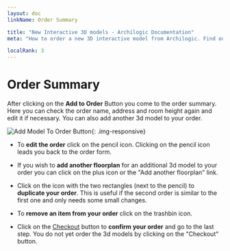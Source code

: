```yaml
---
layout: doc
linkName: Order Summary

title: "New Interactive 3D models - Archilogic Documentation"
meta: "How to order a new 3D interactive model from Archilogic. Find out the information required to create a stunning 3D real estate model."

localRank: 3
---
```


# Order Summary

After clicking on the **Add to Order** Button you come to the order summary. Here you can check the order name, address and room height again and edit it if necessary. You can also add another 3d model to your order.

![Add Model To Order Button]({{site.path}}/assets/images/Platform-NewModel-Order-Summary.jpg){: .img-responsive}

* To **edit the order** click on the pencil icon. Clicking on the pencil icon leads you back to the order form.

* If you wish to **add another floorplan** for an additional 3d model to your order you can click on the plus icon or the "Add another floorplan" link.

* Click on the icon with the two rectangles (next to the pencil) to **duplicate your order**. This is useful if the second order is similar to the first one and only needs some small changes.

* To **remove an item from your order** click on the trashbin icon.

* Click on the [Checkout](checkout.html) button to **confirm your order** and go to the last step. You do not yet order the 3d models by clicking on the "Checkout" button.<br><br><br>
